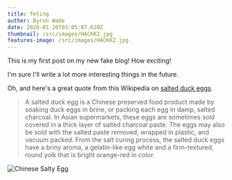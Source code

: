 ```yaml
---
title: Teting
auther: Byron Wade
date: 2020-01-26T03:05:07.620Z
thumbnail: /src/images/HACKK2.jpg
features-image: /src/images/HACKK2.jpg
---
```

This is my first post on my new fake blog! How exciting!

I'm sure I'll write a lot more interesting things in the future.

Oh, and here's a great quote from this Wikipedia on
[salted duck eggs](http://en.wikipedia.org/wiki/Salted_duck_egg).

> A salted duck egg is a Chinese preserved food product made by soaking duck
> eggs in brine, or packing each egg in damp, salted charcoal. In Asian
> supermarkets, these eggs are sometimes sold covered in a thick layer of salted
> charcoal paste. The eggs may also be sold with the salted paste removed,
> wrapped in plastic, and vacuum packed. From the salt curing process, the
> salted duck eggs have a briny aroma, a gelatin-like egg white and a
> firm-textured, round yolk that is bright orange-red in color.

![Chinese Salty Egg](https://github.com/gatsbyjs/gatsby-starter-blog/raw/master/content/blog/hello-world/salty_egg.jpg)
